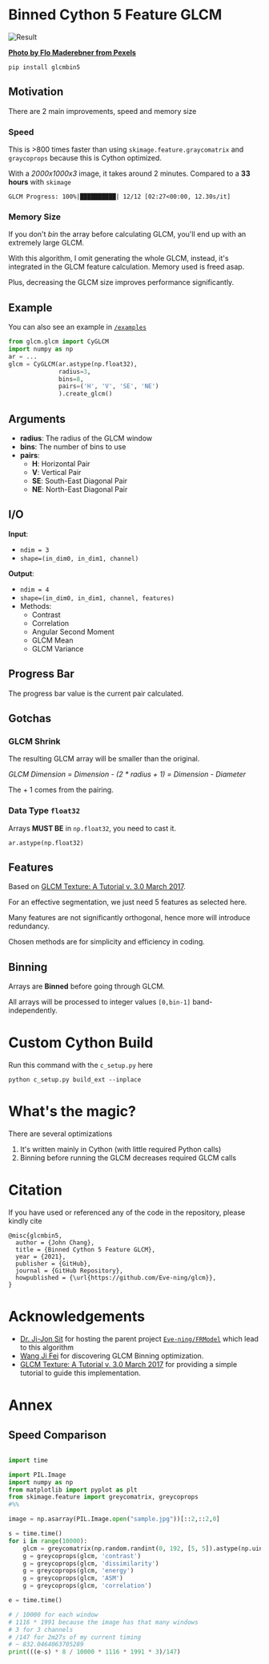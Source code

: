 # Binned Cython 5 Feature GLCM

![Result](result.jpg)

[**Photo by Flo Maderebner from Pexels**](https://www.pexels.com/@fmaderebner)

```
pip install glcmbin5
```

## Motivation

There are 2 main improvements, speed and memory size

### Speed

This is >800 times faster than using ``skimage.feature.graycomatrix`` and ``graycoprops``
because this is Cython optimized.

With a *2000x1000x3* image, it takes around 2 minutes.
Compared to a **33 hours** with ``skimage``

```
GLCM Progress: 100%|██████████| 12/12 [02:27<00:00, 12.30s/it]
```

### Memory Size

If you don't *bin* the array before calculating GLCM, you'll end up with an extremely
large GLCM.

With this algorithm, I omit generating the whole GLCM, instead, it's integrated in
the GLCM feature calculation. Memory used is freed asap.

Plus, decreasing the GLCM size improves performance significantly.

## Example

You can also see an example in [`/examples`](https://github.com/Eve-ning/glcm/tree/master/examples)

```python
from glcm.glcm import CyGLCM
import numpy as np
ar = ...
glcm = CyGLCM(ar.astype(np.float32),
              radius=3,
              bins=8,
              pairs=('H', 'V', 'SE', 'NE')
              ).create_glcm()
```

## Arguments

- **radius**: The radius of the GLCM window
- **bins**: The number of bins to use
- **pairs**:
  - **H**: Horizontal Pair
  - **V**: Vertical Pair
  - **SE**: South-East Diagonal Pair
  - **NE**: North-East Diagonal Pair

## I/O

**Input**:
- `ndim = 3`
- `shape=(in_dim0, in_dim1, channel)`

**Output**:
- `ndim = 4`
- `shape=(in_dim0, in_dim1, channel, features)`
- Methods:
  - Contrast 
  - Correlation
  - Angular Second Moment
  - GLCM Mean
  - GLCM Variance

## Progress Bar

The progress bar value is the current pair calculated.

## Gotchas

### GLCM Shrink

The resulting GLCM array will be smaller than the original.

*GLCM Dimension = Dimension - (2 * radius + 1) = Dimension - Diameter*

The + 1 comes from the pairing.

### Data Type `float32`

Arrays **MUST BE** in ``np.float32``, you need to cast it.
```
ar.astype(np.float32)
```

## Features

Based on [GLCM Texture: A Tutorial v. 3.0 March 2017](https://prism.ucalgary.ca/handle/1880/51900).

For an effective segmentation, we just need 5 features as selected here.

Many features are not significantly orthogonal, hence more will introduce redundancy.

Chosen methods are for simplicity and efficiency in coding. 

## Binning

Arrays are **Binned** before going through GLCM.

All arrays will be processed to integer values `[0,bin-1]` band-independently.

# Custom Cython Build

Run this command with the `c_setup.py` here
```
python c_setup.py build_ext --inplace
```

# What's the magic?

There are several optimizations

1) It's written mainly in Cython (with little required Python calls)
2) Binning before running the GLCM decreases required GLCM calls

# Citation

If you have used or referenced any of the code in the repository,
please kindly cite

```
@misc{glcmbin5,
  author = {John Chang},
  title = {Binned Cython 5 Feature GLCM},
  year = {2021},
  publisher = {GitHub},
  journal = {GitHub Repository},
  howpublished = {\url{https://github.com/Eve-ning/glcm}},
}
```

# Acknowledgements

- [Dr. Ji-Jon Sit](https://dr.ntu.edu.sg/cris/rp/rp00175) for hosting the parent project [`Eve-ning/FRModel`](https://github.com/Eve-ning/FRModel) which lead to this algorithm
- [Wang Ji Fei](https://fass.nus.edu.sg/geog/people/wang-jifei/) for discovering GLCM Binning optimization.
- [GLCM Texture: A Tutorial v. 3.0 March 2017](https://prism.ucalgary.ca/handle/1880/51900) for providing a
simple tutorial to guide this implementation.


# Annex

## Speed Comparison

```python

import time

import PIL.Image
import numpy as np
from matplotlib import pyplot as plt
from skimage.feature import greycomatrix, greycoprops
#%%

image = np.asarray(PIL.Image.open("sample.jpg"))[::2,::2,0]

s = time.time()
for i in range(10000):
    glcm = greycomatrix(np.random.randint(0, 192, [5, 5]).astype(np.uint8), [1], [0])
    g = greycoprops(glcm, 'contrast')
    g = greycoprops(glcm, 'dissimilarity')
    g = greycoprops(glcm, 'energy')
    g = greycoprops(glcm, 'ASM')
    g = greycoprops(glcm, 'correlation')

e = time.time()

# / 10000 for each window
# 1116 * 1991 because the image has that many windows
# 3 for 3 channels
# /147 for 2m27s of my current timing
# ~ 832.0464063705289
print(((e-s) * 8 / 10000 * 1116 * 1991 * 3)/147)
```
